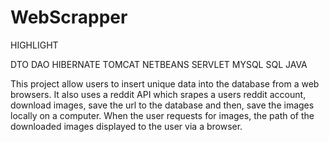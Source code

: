 # WebScrapper

HIGHLIGHT

DTO
DAO
HIBERNATE
TOMCAT
NETBEANS
SERVLET
MYSQL
SQL
JAVA

This project allow users to insert unique data into the database 
from a web browsers. It also uses a reddit API which srapes a users 
reddit account, download images, save the url to the database and
then, save the images locally on a computer. 
When the user requests for images, the path of the downloaded 
images displayed to the user via a browser.
